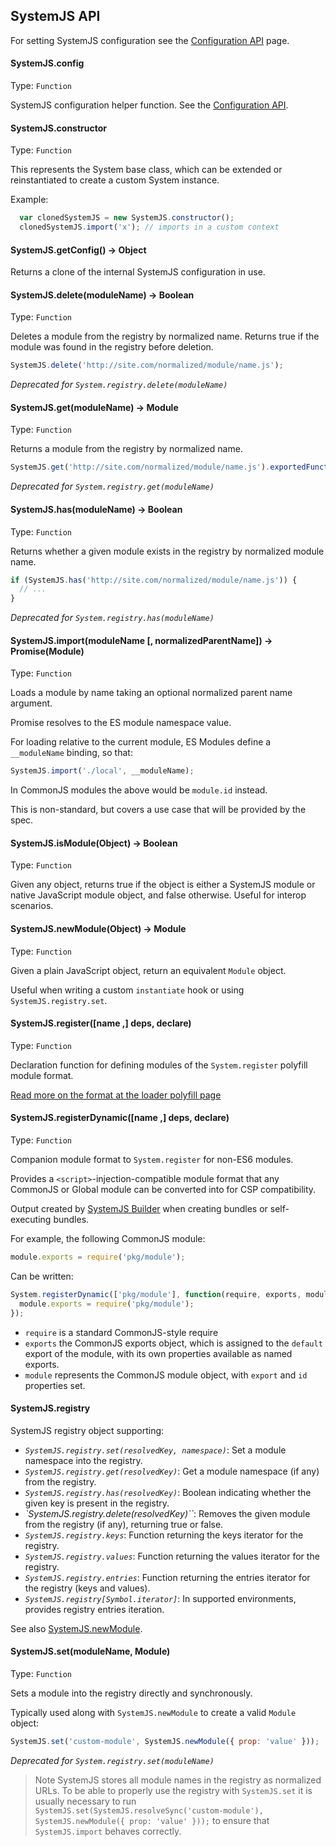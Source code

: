 ## SystemJS API

For setting SystemJS configuration see the [Configuration API](config-api.md) page.

#### SystemJS.config
Type: `Function`

SystemJS configuration helper function. See the [Configuration API](config-api.md).

#### SystemJS.constructor
Type: `Function`

This represents the System base class, which can be extended or reinstantiated to create a custom System instance.

Example:

```javascript
  var clonedSystemJS = new SystemJS.constructor();
  clonedSystemJS.import('x'); // imports in a custom context
```

#### SystemJS.getConfig() -> Object

Returns a clone of the internal SystemJS configuration in use.

#### SystemJS.delete(moduleName) -> Boolean
Type: `Function`

Deletes a module from the registry by normalized name.
Returns true if the module was found in the registry before deletion.

```javascript
SystemJS.delete('http://site.com/normalized/module/name.js');
```

_Deprecated for `System.registry.delete(moduleName)`_

#### SystemJS.get(moduleName) -> Module
Type: `Function`

Returns a module from the registry by normalized name.

```javascript
SystemJS.get('http://site.com/normalized/module/name.js').exportedFunction();
```

_Deprecated for `System.registry.get(moduleName)`_

#### SystemJS.has(moduleName) -> Boolean
Type: `Function`

Returns whether a given module exists in the registry by normalized module name.

```javascript
if (SystemJS.has('http://site.com/normalized/module/name.js')) {
  // ...
}
```

_Deprecated for `System.registry.has(moduleName)`_

#### SystemJS.import(moduleName [, normalizedParentName]) -> Promise(Module)
Type: `Function`

Loads a module by name taking an optional normalized parent name argument.

Promise resolves to the ES module namespace value.

For loading relative to the current module, ES Modules define a `__moduleName` binding, so that:

```javascript
SystemJS.import('./local', __moduleName);
```

In CommonJS modules the above would be `module.id` instead.

This is non-standard, but covers a use case that will be provided by the spec.

#### SystemJS.isModule(Object) -> Boolean
Type: `Function`

Given any object, returns true if the object is either a SystemJS module or native JavaScript module object,
and false otherwise. Useful for interop scenarios.

#### SystemJS.newModule(Object) -> Module
Type: `Function`

Given a plain JavaScript object, return an equivalent `Module` object.

Useful when writing a custom `instantiate` hook or using `SystemJS.registry.set`.

#### SystemJS.register([name ,] deps, declare)
Type: `Function`

Declaration function for defining modules of the `System.register` polyfill module format.

[Read more on the format at the loader polyfill page](https://github.com/ModuleLoader/es6-module-loader/blob/v0.17.0/docs/system-register.md)

#### SystemJS.registerDynamic([name ,] deps, declare)
Type: `Function`

Companion module format to `System.register` for non-ES6 modules.

Provides a `<script>`-injection-compatible module format that any CommonJS or Global module can be converted into for CSP compatibility.

Output created by [SystemJS Builder](https://github.com/systemjs/builder) when creating bundles or self-executing bundles.

For example, the following CommonJS module:

```javascript
module.exports = require('pkg/module');
```

Can be written:

```javascript
System.registerDynamic(['pkg/module'], function(require, exports, module) {
  module.exports = require('pkg/module');
});
```

* `require` is a standard CommonJS-style require
* `exports` the CommonJS exports object, which is assigned to the `default` export of the module, with its own properties available as named exports.
* `module` represents the CommonJS module object, with `export` and `id` properties set.

#### SystemJS.registry

SystemJS registry object supporting:

- *`SystemJS.registry.set(resolvedKey, namespace)`*: Set a module namespace into the registry.
- *`SystemJS.registry.get(resolvedKey)`*: Get a module namespace (if any) from the registry.
- *`SystemJS.registry.has(resolvedKey)`*: Boolean indicating whether the given key is present in the registry.
- *`SystemJS.registry.delete(resolvedKey)``*: Removes the given module from the registry (if any), returning true or false.
- *`SystemJS.registry.keys`*: Function returning the keys iterator for the registry.
- *`SystemJS.registry.values`*: Function returning the values iterator for the registry.
- *`SystemJS.registry.entries`*: Function returning the entries iterator for the registry (keys and values).
- *`SystemJS.registry[Symbol.iterator]`*: In supported environments, provides registry entries iteration.

See also [SystemJS.newModule](#systemjsnewmoduleobject---module).

#### SystemJS.set(moduleName, Module)
Type: `Function`

Sets a module into the registry directly and synchronously.

Typically used along with `SystemJS.newModule` to create a valid `Module` object:

```javascript
SystemJS.set('custom-module', SystemJS.newModule({ prop: 'value' }));
```

_Deprecated for `System.registry.set(moduleName)`_

> Note SystemJS stores all module names in the registry as normalized URLs. To be able to properly use the registry with `SystemJS.set` it is usually necessary to run `SystemJS.set(SystemJS.resolveSync('custom-module'), SystemJS.newModule({ prop: 'value' }));` to ensure that `SystemJS.import` behaves correctly.
